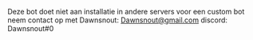 Deze bot doet niet aan installatie in andere servers voor een custom bot neem contact op met Dawnsnout: Dawnsnout@gmail.com discord: Dawnsnout#0
